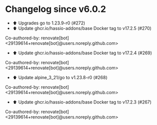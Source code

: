 # Changelog since v6.0.2
- ⬆️ Upgrades go to 1.23.9-r0 (#272) 
- ⬆️ Update ghcr.io/hassio-addons/base Docker tag to v17.2.5 (#270)

Co-authored-by: renovate[bot] <29139614+renovate[bot]@users.noreply.github.com> 
- ⬆️ Update ghcr.io/hassio-addons/base Docker tag to v17.2.4 (#269)

Co-authored-by: renovate[bot] <29139614+renovate[bot]@users.noreply.github.com> 
- ⬆️ Update alpine_3_21/go to v1.23.8-r0 (#268)

Co-authored-by: renovate[bot] <29139614+renovate[bot]@users.noreply.github.com> 
- ⬆️ Update ghcr.io/hassio-addons/base Docker tag to v17.2.3 (#267)

Co-authored-by: renovate[bot] <29139614+renovate[bot]@users.noreply.github.com> 
